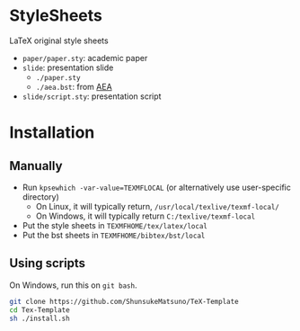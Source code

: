 # StyleSheets
LaTeX original style sheets

- `paper/paper.sty`: academic paper
- `slide`: presentation slide
  - `./paper.sty`
  - `./aea.bst`: from [AEA](https://www.aeaweb.org/journals/templates)  
- `slide/script.sty`: presentation script

# Installation 
## Manually 
- Run `kpsewhich -var-value=TEXMFLOCAL` (or alternatively use user-specific directory) 
  - On Linux, it will typically return, `/usr/local/texlive/texmf-local/`
  - On Windows, it will typically return `C:/texlive/texmf-local`
- Put the style sheets in `TEXMFHOME/tex/latex/local`
- Put the bst sheets in `TEXMFHOME/bibtex/bst/local`

## Using scripts
On Windows, run this on `git bash`.
```bash
git clone https://github.com/ShunsukeMatsuno/TeX-Template
cd Tex-Template
sh ./install.sh
```
